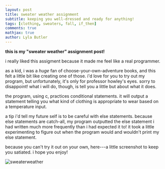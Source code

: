 ```yaml
---
layout: post
title: sweater weather assignment
subtitle: keeping you well-dressed and ready for anything!
tags: [clothing, sweaters, fall, if_then]
comments: true
mathjax: true
author: Lyla Butler
---
```


**this is my "sweater weather" assignment post!**

i really liked this assigment because it made me feel like a real programmer.


as a kid, i was a _huge_ fan of choose-your-own-adventure books, and this felt a little bit like creating one of those.
i'd love for you to try out my program, but unfortunately, it's only for professor howley's eyes. sorry to disappoint!
what i will do, though, is tell you a little but about what it does.


the program, using c, practices conditional statements. it will output a statement telling you what kind of clothing is appropriate to wear based on a temperature input.


a tip i'd tell my future self is to be careful with else statements. because else statements are catch-all, my program outputted the else statement i had written much more frequently than i had expected it to! it took a little experimenting to figure out when the program would and wouldn't print my else statement.


because you can't try it out on your own, here---a little screenshot to keep you satiated. i hope you enjoy!


![sweaterweather](https://lylafbutler.github.io/assets/img/sweaterweather.png)
